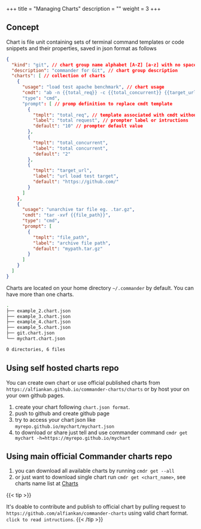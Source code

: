 +++
title = "Managing Charts"
description = ""
weight = 3
+++

## Concept
Chart is file unit containing sets of terminal command templates or code snippets and their properties, saved in json format as follows

```json
{
  "kind": "git", // chart group name alphabet [A-Z] [a-z] with no space (yocan use underscore _ )
  "description": "commander for Git", // chart group description
  "charts": [ // collection of charts
    {
      "usage": "load test apache benchmark", // chart usage
      "cmdt": "ab -n {{total_req}} -c {{total_concurrent}} {{target_url}}", // command or snippet template, use {{template}} to define template replacable by prompt
      "type": "cmd",
      "prompt": [ // promp definition to replace cmdt template
        {
          "tmplt": "total_req", // template associated with cmdt without double curly bracket 
          "label": "total request", // prompter label or intructions
          "default": "10" // prompter default value 
        },
        {
          "tmplt": "total_concurrent",
          "label": "total concurrent",
          "default": "2"
        },
        {
          "tmplt": "target_url",
          "label": "url load test target",
          "default": "https://github.com/"
        }
      ] 
    },
    {
      "usage": "unarchive tar file eg. .tar.gz",
      "cmdt": "tar -xvf {{file_path}}",
      "type": "cmd",
      "prompt": [
        {
          "tmplt": "file_path",
          "label": "archive file path",
          "default": "mypath.tar.gz"
        }
      ]
    }
  ]
}
```

Charts are located on your home directory `~/.commander` by default. You can have more than one charts.
```bash
.
├── example_2.chart.json
├── example_3.chart.json
├── example_4.chart.json
├── example_5.chart.json
├── git.chart.json
└── mychart.chart.json

0 directories, 6 files
```

## Using self hosted charts repo
You can create own chart or use official published charts from `https://alfiankan.github.io/commander-charts/charts` or by host your on your own github pages.
1. create your chart following `chart.json format`.
2. push to github and create github page
3. try to access your chart json like `myrepo.github.io/mychart/mychart.json`
4. to download or share just tell and use commander command `cmdr get mychart -h=https://myrepo.github.io/mychart`





## Using main official Commander charts repo
1. you can download all available charts by running `cmdr get --all`
2. or just want to download single chart run `cmdr get <chart_name>`, see charts name list at [Charts](/charts)

{{< tip >}}

It's doable to contribute and publish to official chart by pulling request to `https://github.com/alfiankan/commander-charts` using valid chart format. `click to read intructions`.
{{< /tip >}}


